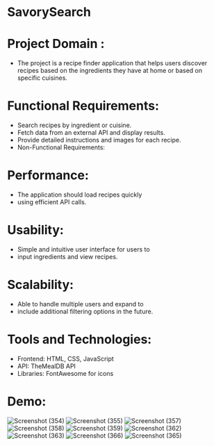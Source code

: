 # SavorySearch

# Project Domain : 
- The project is a recipe finder application that helps
  users discover recipes based on the ingredients they have at home or
  based on specific cuisines.

# Functional Requirements:

- Search recipes by ingredient or cuisine.
- Fetch data from an external API and display results.
- Provide detailed instructions and images for each recipe.
- Non-Functional Requirements:

# Performance: 

- The application should load recipes quickly
- using efficient API calls.

# Usability: 

- Simple and intuitive user interface for users to
- input ingredients and view recipes.

# Scalability: 

- Able to handle multiple users and expand to
- include additional filtering options in the future.

# Tools and Technologies:

- Frontend: HTML, CSS, JavaScript
- API: TheMealDB API
- Libraries: FontAwesome for icons

# Demo:

![Screenshot (354)](https://github.com/user-attachments/assets/e5d09052-de0e-416a-98c1-0b38c690fb0d)
![Screenshot (355)](https://github.com/user-attachments/assets/60fe0939-47d7-4b09-98ed-0aadd695c919)
![Screenshot (357)](https://github.com/user-attachments/assets/42427a64-26fb-4ffd-807f-bcb67f372671)
![Screenshot (358)](https://github.com/user-attachments/assets/92ba09d6-ac0c-4e56-bc23-aee00615e126)
![Screenshot (359)](https://github.com/user-attachments/assets/7d6964fc-929d-4d80-bbca-998def6e086f)
![Screenshot (362)](https://github.com/user-attachments/assets/02f3dc30-8bce-439f-91a4-f20f9aed3c04)
![Screenshot (363)](https://github.com/user-attachments/assets/3341492c-e24c-47db-92be-673beab61dda)
![Screenshot (366)](https://github.com/user-attachments/assets/ed145003-fc60-4e0f-a944-eb8697c0de81)
![Screenshot (365)](https://github.com/user-attachments/assets/190958d2-f69f-46ca-a242-d2b2c9c2f969)


